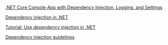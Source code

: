 [.NET Core Console App with Dependency Injection, Logging, and Settings](https://www.youtube.com/watch?v=GAOCe-2nXqc)

[Dependency injection in .NET](https://learn.microsoft.com/en-us/dotnet/core/extensions/dependency-injection)

[Tutorial: Use dependency injection in .NET](https://learn.microsoft.com/en-us/dotnet/core/extensions/dependency-injection-usage)

[Dependency injection guidelines](https://learn.microsoft.com/en-us/dotnet/core/extensions/dependency-injection-guidelines)
